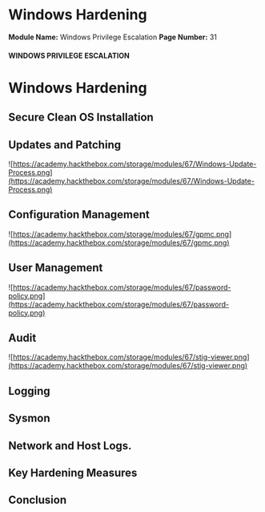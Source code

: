 <!--
 // Platform: Academy
// URL: https://academy.hackthebox.com/module/67/section/636
// Platform Version: V1
// Module ID: 67
// Module Name: Windows Privilege Escalation
// Module Difficulty: Medium
// Section ID: 636
// Section Title: Windows Hardening
// Page Title: Windows Privilege Escalation
// Page Number: 31
-->

# Windows Hardening

**Module Name:** Windows Privilege Escalation **Page Number:** 31

#### WINDOWS PRIVILEGE ESCALATION

# Windows Hardening

## Secure Clean OS Installation

## Updates and Patching

![https://academy.hackthebox.com/storage/modules/67/Windows-Update-Process.png](https://academy.hackthebox.com/storage/modules/67/Windows-Update-Process.png)

## Configuration Management

![https://academy.hackthebox.com/storage/modules/67/gpmc.png](https://academy.hackthebox.com/storage/modules/67/gpmc.png)

## User Management

![https://academy.hackthebox.com/storage/modules/67/password-policy.png](https://academy.hackthebox.com/storage/modules/67/password-policy.png)

## Audit

![https://academy.hackthebox.com/storage/modules/67/stig-viewer.png](https://academy.hackthebox.com/storage/modules/67/stig-viewer.png)

## Logging

## Sysmon

## Network and Host Logs.

## Key Hardening Measures

## Conclusion

####